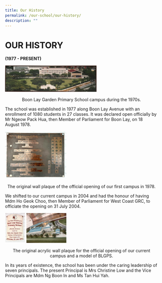 ```yaml
---
title: Our History
permalink: /our-school/our-history/
description: ""
---
```

# OUR HISTORY
**(1977 - PRESENT)**

<img src="/images/H1.png" 
     style="width:60%">
<center>Boon Lay Garden Primary School campus during the 1970s.</center>

The school was established in 1977 along Boon Lay Avenue with an enrollment of 1080 students in 27 classes. It was declared open officially by Mr Ngeow Pack Hua, then Member of Parliament for Boon Lay, on 18 August 1978.

<img src="/images/H2.jpg" 
     style="width:40%">
<center>The original wall plaque of the official opening of our first campus in 1978.</center>

We shifted to our current campus in 2004 and had the honour of having Mdm Ho Geok Choo, then Member of Parliament for West Coast GRC, to officiate the opening on 31 July 2004.


<img src="/images/H3.png" 
     style="width:40%">
<center>The original acrylic wall plaque for the official opening of our current campus and a model of BLGPS.</center>

In its years of existence, the school has been under the caring leadership of seven principals. The present Principal is Mrs Christine Low and the Vice Principals are Mdm Ng Boon In and Ms Tan Hui Yah.

